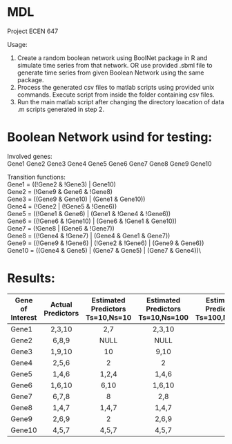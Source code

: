 # MDL
Project ECEN 647

Usage:
1. Create a random boolean network using BoolNet package in R and simulate time series from that network. OR use provided .sbml file to generate time series from given Boolean Network using the same package.
2. Process the generated csv files to matlab scripts using provided unix commands. Execute script from inside the folder containing csv files.
3. Run the main matlab script after changing the directory loacation of data .m scripts generated in step 2.

# Boolean Network usind for testing:

 Involved genes:\
   Gene1 Gene2 Gene3 Gene4 Gene5 Gene6 Gene7 Gene8 Gene9 Gene10
 
 Transition functions:\
 Gene1 = ((!Gene2 & !Gene3) | Gene10)\
 Gene2 = (!Gene9 & Gene6 & !Gene8)\
 Gene3 = ((Gene9 & Gene10) | (Gene1 & Gene10))\
 Gene4 = (!Gene2 | (!Gene5 & !Gene6))\
 Gene5 = ((!Gene1 & Gene6) | (Gene1 & !Gene4 & !Gene6))\
 Gene6 = ((!Gene6 & !Gene10) | (Gene6 & !Gene1 & Gene10))\
 Gene7 = (!Gene8 | (Gene6 & !Gene7))\
 Gene8 = ((!Gene4 & !Gene7) | (Gene4 & Gene1 & Gene7))\
 Gene9 = ((!Gene9 & !Gene6) | (!Gene2 & !Gene6) | (Gene9 & Gene6))\
 Gene10 = ((Gene4 & Gene5) | (Gene7 & Gene5) | (Gene7 & Gene4))\

# Results:

|Gene of Interest|Actual Predictors|Estimated Predictors Ts=10,Ns=10|Estimated Predictors Ts=10,Ns=100|Estimated Predictors Ts=100,Ns=100|
| -------------- |:---------------:| :-----------------------------:| :------------------------------:|:------------------------------:|
|Gene1           |2,3,10           |2,7                             |2,3,10                           |
|Gene2           |6,8,9            |NULL                            |NULL                             |
|Gene3           |1,9,10           |10                              |9,10                             |
|Gene4           |2,5,6            |2                               |2                                |
|Gene5           |1,4,6            |1,2,4|1,4,6|
|Gene6           |1,6,10           |6,10|1,6,10|
|Gene7           |6,7,8            |8|2,8|
|Gene8           |1,4,7            |1,4,7|1,4,7|
|Gene9           |2,6,9            |2|2,6,9|
|Gene10          |4,5,7            |4,5,7|4,5,7|
